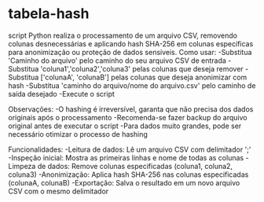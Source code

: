 # tabela-hash
 script Python realiza o processamento de um arquivo CSV, removendo colunas desnecessárias e aplicando hash SHA-256 em colunas específicas para anonimização ou proteção de dados sensíveis.
Como usar:
-Substitua 'Caminho do arquivo' pelo caminho do seu arquivo CSV de entrada
-Substitua 'coluna1','coluna2','coluna3' pelas colunas que deseja remover
-Substitua ['colunaA', 'colunaB'] pelas colunas que deseja anonimizar com hash
-Substitua 'caminho do arquivo/nome do arquivo.csv' pelo caminho de saída desejado
-Execute o script

Observações:
-O hashing é irreversível, garanta que não precisa dos dados originais após o processamento
-Recomenda-se fazer backup do arquivo original antes de executar o script
-Para dados muito grandes, pode ser necessário otimizar o processo de hashing

Funcionalidades:
-Leitura de dados: Lê um arquivo CSV com delimitador ';'
-Inspeção inicial: Mostra as primeiras linhas e nome de todas as colunas
-Limpeza de dados: Remove colunas especificadas (coluna1, coluna2, coluna3)
-Anonimização: Aplica hash SHA-256 nas colunas especificadas (colunaA, colunaB)
-Exportação: Salva o resultado em um novo arquivo CSV com o mesmo delimitador
